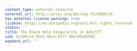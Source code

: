 ```yaml
---
content_type: external-resource
external_url: http://arxiv.org/abs/hep-th/0306170
has_external_license_warning: true
license: https://en.wikipedia.org/wiki/All_rights_reserved
status: ''
title: The Black Hole Singularity in AdS/CFT
uid: b1c06cce-92d1-46ce-b37f-d0ec0bad25bb
wayback_url: ''
---
```

